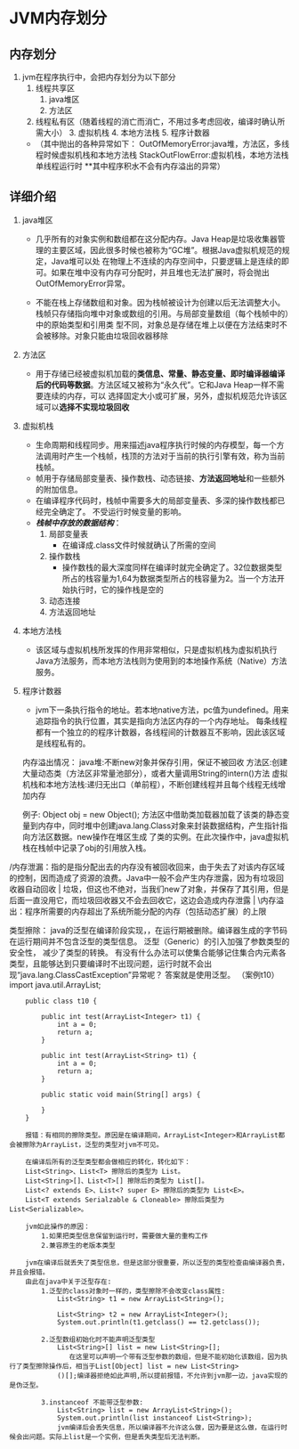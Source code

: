 # JVM内存划分

## 内存划分
1. jvm在程序执行中，会把内存划分为以下部分
   1. 线程共享区
      1. java堆区
      2. 方法区
   2. 线程私有区（随着线程的消亡而消亡，不用过多考虑回收，编译时确认所需大小）
      3. 虚拟机栈
      4. 本地方法栈
      5. 程序计数器
   - （其中抛出的各种异常如下：
        OutOfMemoryError:java堆，方法区，多线程时候虚拟机栈和本地方法栈
        StackOutFlowError:虚拟机栈，本地方法栈单线程运行时
        **其中程序积水不会有内存溢出的异常）
## 详细介绍

1. java堆区
   - 几乎所有的对象实例和数组都在这分配内存。Java Heap是垃圾收集器管理的主要区域，因此很多时候也被称为“GC堆”。根据Java虚拟机规范的规定，Java堆可以处
    在物理上不连续的内存空间中，只要逻辑上是连续的即可。如果在堆中没有内存可分配时，并且堆也无法扩展时，将会抛出OutOfMemoryError异常。

   - 不能在栈上存储数组和对象。因为栈帧被设计为创建以后无法调整大小。栈帧只存储指向堆中对象或数组的引用。与局部变量数组（每个栈帧中的）中的原始类型和引用类
    型不同，对象总是存储在堆上以便在方法结束时不会被移除。对象只能由垃圾回收器移除

2. 方法区
   - 用于存储已经被虚拟机加载的**类信息、常量、静态变量、即时编译器编译后的代码等数据**。方法区域又被称为“永久代”。它和Java Heap一样不需要连续的内存，可以
    选择固定大小或可扩展，另外，虚拟机规范允许该区域可以**选择不实现垃圾回收**

3. 虚拟机栈
   - 生命周期和线程同步。用来描述java程序执行时候的内存模型，每一个方法调用时产生一个栈帧，栈顶的方法对于当前的执行引擎有效，称为当前栈帧。
   - 帧用于存储局部变量表、操作数栈、动态链接、**方法返回地址**和一些额外的附加信息。
   - 在编译程序代码时，栈帧中需要多大的局部变量表、多深的操作数栈都已经完全确定了。
    不受运行时候变量的影响。
   - ***栈帧中存放的数据结构***：
      1. 局部变量表
         - 在编译成.class文件时候就确认了所需的空间
      2. 操作数栈
         - 操作数栈的最大深度同样在编译时就完全确定了。32位数据类型所占的栈容量为1,64为数据类型所占的栈容量为2。当一个方法开始执行时，它的操作栈是空的
      3. 动态连接
      4. 方法返回地址

4. 本地方法栈
   - 该区域与虚拟机栈所发挥的作用非常相似，只是虚拟机栈为虚拟机执行Java方法服务，而本地方法栈则为使用到的本地操作系统（Native）方法服务。

5. 程序计数器
   - jvm下一条执行指令的地址。若本地native方法，pc值为undefined。用来追踪指令的执行位置，其实是指向方法区内存的一个内存地址。
        每条线程都有一个独立的的程序计数器，各线程间的计数器互不影响，因此该区域是线程私有的。

    内存溢出情况：
        java堆:不断new对象并保存引用，保证不被回收
        方法区:创建大量动态类（方法区非常量池部分），或者大量调用String的intern()方法
        虚拟机栈和本地方法栈:递归无出口（单前程），不断创建线程并且每个线程无线增加内存

    例子:
        Object obj = new Object();
            方法区中借助类加载器加载了该类的静态变量到内存中，同时堆中创建java.lang.Class对象来封装数据结构，产生指针指向方法区数据。new操作在堆区生成
        了类的实例。在此次操作中，java虚拟机栈在栈帧中记录了obj的引用放入栈。

/内存泄漏：指的是指分配出去的内存没有被回收回来，由于失去了对该内存区域的控制，因而造成了资源的浪费。Java中一般不会产生内存泄露，因为有垃圾回收器自动回收
|         垃圾，但这也不绝对，当我们new了对象，并保存了其引用，但是后面一直没用它，而垃圾回收器又不会去回收它，这边会造成内存泄露
|
\内存溢出：程序所需要的内存超出了系统所能分配的内存（包括动态扩展）的上限






类型擦除：
        java的泛型在编译阶段实现，，在运行期被删除。编译器生成的字节码在运行期间并不包含泛型的类型信息。 泛型（Generic）的引入加强了参数类型的安全性，
    减少了类型的转换。
        有没有什么办法可以使集合能够记住集合内元素各类型，且能够达到只要编译时不出现问题，运行时就不会出现“java.lang.ClassCastException”异常呢？
        答案就是使用泛型。
    （案例t10）
        import java.util.ArrayList;

        public class t10 {

            public int test(ArrayList<Integer> t1) {
                int a = 0;
                return a;
            }

            public int test(ArrayList<String> t1) {
                int a = 0;
                return a;
            }

            public static void main(String[] args) {

            }
        }

        报错：有相同的擦除类型。原因是在编译期间，ArrayList<Integer>和ArrayList都会被擦除为ArrayList，泛型的类型对jvm不可见。

        在编译后所有的泛型类型都会做相应的转化，转化如下：
        List<String>、List<T> 擦除后的类型为 List。
        List<String>[]、List<T>[] 擦除后的类型为 List[]。
        List<? extends E>、List<? super E> 擦除后的类型为 List<E>。
        List<T extends Serialzable & Cloneable> 擦除后类型为 List<Serializable>。

        jvm如此操作的原因：
            1.如果把类型信息保留到运行时，需要做大量的重构工作
            2.兼容原生的老版本类型

        jvm在编译后就丢失了类型信息，但是这部分很重要，所以泛型的类型检查由编译器负责，并且会报错。
        由此在java中关于泛型存在:
            1.泛型的class对象时一样的，类型擦除不会改变class属性:
                List<String> t1 = new ArrayList<String>();

                List<String> t2 = new ArrayList<Integer>();
                System.out.println(t1.getclass() == t2.getclass());

            2.泛型数组初始化时不能声明泛型类型
                List<String>[] list = new List<String>[];
                   在这里可以声明一个带有泛型参数的数组，但是不能初始化该数组，因为执行了类型擦除操作后，相当于List[Object] list = new List<String>
                ()[];编译器拒绝如此声明,所以提前报错，不允许到jvm那一边，java实现的是伪泛型。

            3.instanceof 不能带泛型参数:
                List<String> list = new ArrayList<String>();
                System.out.println(list instanceof List<String>);
                jvm编译后会丢失信息，所以编译器不允许这么做，因为要是这么做，在运行时候会出问题。实际上list是一个实例，但是丢失类型后无法判断。


